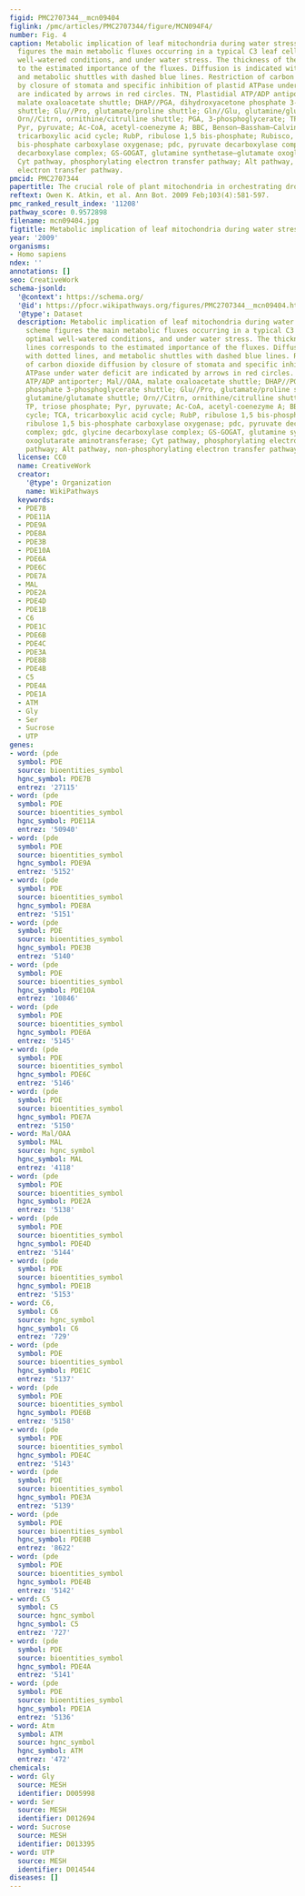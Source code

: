 ```yaml
---
figid: PMC2707344__mcn09404
figlink: /pmc/articles/PMC2707344/figure/MCN094F4/
number: Fig. 4
caption: Metabolic implication of leaf mitochondria during water stress. The scheme
  figures the main metabolic fluxes occurring in a typical C3 leaf cell in optimal
  well-watered conditions, and under water stress. The thickness of the lines corresponds
  to the estimated importance of the fluxes. Diffusion is indicated with dotted lines,
  and metabolic shuttles with dashed blue lines. Restriction of carbon dioxide diffusion
  by closure of stomata and specific inhibition of plastid ATPase under water deficit
  are indicated by arrows in red circles. TN, Plastidial ATP/ADP antiporter; Mal//OAA,
  malate oxaloacetate shuttle; DHAP//PGA, dihydroxyacetone phosphate 3-phosphoglycerate
  shuttle; Glu//Pro, glutamate/proline shuttle; Gln//Glu, glutamine/glutamate shuttle;
  Orn//Citrn, ornithine/citrulline shuttle; PGA, 3-phosphoglycerate; TP, triose phosphate;
  Pyr, pyruvate; Ac-CoA, acetyl-coenezyme A; BBC, Benson–Bassham–Calvin cycle; TCA,
  tricarboxylic acid cycle; RubP, ribulose 1,5 bis-phosphate; Rubisco, ribulose 1,5
  bis-phosphate carboxylase oxygenase; pdc, pyruvate decarboxylase complex; gdc, glycine
  decarboxylase complex; GS-GOGAT, glutamine synthetase–glutamate oxoglutarate aminotransferase;
  Cyt pathway, phosphorylating electron transfer pathway; Alt pathway, non-phosphorylating
  electron transfer pathway.
pmcid: PMC2707344
papertitle: The crucial role of plant mitochondria in orchestrating drought tolerance.
reftext: Owen K. Atkin, et al. Ann Bot. 2009 Feb;103(4):581-597.
pmc_ranked_result_index: '11208'
pathway_score: 0.9572898
filename: mcn09404.jpg
figtitle: Metabolic implication of leaf mitochondria during water stress
year: '2009'
organisms:
- Homo sapiens
ndex: ''
annotations: []
seo: CreativeWork
schema-jsonld:
  '@context': https://schema.org/
  '@id': https://pfocr.wikipathways.org/figures/PMC2707344__mcn09404.html
  '@type': Dataset
  description: Metabolic implication of leaf mitochondria during water stress. The
    scheme figures the main metabolic fluxes occurring in a typical C3 leaf cell in
    optimal well-watered conditions, and under water stress. The thickness of the
    lines corresponds to the estimated importance of the fluxes. Diffusion is indicated
    with dotted lines, and metabolic shuttles with dashed blue lines. Restriction
    of carbon dioxide diffusion by closure of stomata and specific inhibition of plastid
    ATPase under water deficit are indicated by arrows in red circles. TN, Plastidial
    ATP/ADP antiporter; Mal//OAA, malate oxaloacetate shuttle; DHAP//PGA, dihydroxyacetone
    phosphate 3-phosphoglycerate shuttle; Glu//Pro, glutamate/proline shuttle; Gln//Glu,
    glutamine/glutamate shuttle; Orn//Citrn, ornithine/citrulline shuttle; PGA, 3-phosphoglycerate;
    TP, triose phosphate; Pyr, pyruvate; Ac-CoA, acetyl-coenezyme A; BBC, Benson–Bassham–Calvin
    cycle; TCA, tricarboxylic acid cycle; RubP, ribulose 1,5 bis-phosphate; Rubisco,
    ribulose 1,5 bis-phosphate carboxylase oxygenase; pdc, pyruvate decarboxylase
    complex; gdc, glycine decarboxylase complex; GS-GOGAT, glutamine synthetase–glutamate
    oxoglutarate aminotransferase; Cyt pathway, phosphorylating electron transfer
    pathway; Alt pathway, non-phosphorylating electron transfer pathway.
  license: CC0
  name: CreativeWork
  creator:
    '@type': Organization
    name: WikiPathways
  keywords:
  - PDE7B
  - PDE11A
  - PDE9A
  - PDE8A
  - PDE3B
  - PDE10A
  - PDE6A
  - PDE6C
  - PDE7A
  - MAL
  - PDE2A
  - PDE4D
  - PDE1B
  - C6
  - PDE1C
  - PDE6B
  - PDE4C
  - PDE3A
  - PDE8B
  - PDE4B
  - C5
  - PDE4A
  - PDE1A
  - ATM
  - Gly
  - Ser
  - Sucrose
  - UTP
genes:
- word: (pde
  symbol: PDE
  source: bioentities_symbol
  hgnc_symbol: PDE7B
  entrez: '27115'
- word: (pde
  symbol: PDE
  source: bioentities_symbol
  hgnc_symbol: PDE11A
  entrez: '50940'
- word: (pde
  symbol: PDE
  source: bioentities_symbol
  hgnc_symbol: PDE9A
  entrez: '5152'
- word: (pde
  symbol: PDE
  source: bioentities_symbol
  hgnc_symbol: PDE8A
  entrez: '5151'
- word: (pde
  symbol: PDE
  source: bioentities_symbol
  hgnc_symbol: PDE3B
  entrez: '5140'
- word: (pde
  symbol: PDE
  source: bioentities_symbol
  hgnc_symbol: PDE10A
  entrez: '10846'
- word: (pde
  symbol: PDE
  source: bioentities_symbol
  hgnc_symbol: PDE6A
  entrez: '5145'
- word: (pde
  symbol: PDE
  source: bioentities_symbol
  hgnc_symbol: PDE6C
  entrez: '5146'
- word: (pde
  symbol: PDE
  source: bioentities_symbol
  hgnc_symbol: PDE7A
  entrez: '5150'
- word: Mal/OAA
  symbol: MAL
  source: hgnc_symbol
  hgnc_symbol: MAL
  entrez: '4118'
- word: (pde
  symbol: PDE
  source: bioentities_symbol
  hgnc_symbol: PDE2A
  entrez: '5138'
- word: (pde
  symbol: PDE
  source: bioentities_symbol
  hgnc_symbol: PDE4D
  entrez: '5144'
- word: (pde
  symbol: PDE
  source: bioentities_symbol
  hgnc_symbol: PDE1B
  entrez: '5153'
- word: C6,
  symbol: C6
  source: hgnc_symbol
  hgnc_symbol: C6
  entrez: '729'
- word: (pde
  symbol: PDE
  source: bioentities_symbol
  hgnc_symbol: PDE1C
  entrez: '5137'
- word: (pde
  symbol: PDE
  source: bioentities_symbol
  hgnc_symbol: PDE6B
  entrez: '5158'
- word: (pde
  symbol: PDE
  source: bioentities_symbol
  hgnc_symbol: PDE4C
  entrez: '5143'
- word: (pde
  symbol: PDE
  source: bioentities_symbol
  hgnc_symbol: PDE3A
  entrez: '5139'
- word: (pde
  symbol: PDE
  source: bioentities_symbol
  hgnc_symbol: PDE8B
  entrez: '8622'
- word: (pde
  symbol: PDE
  source: bioentities_symbol
  hgnc_symbol: PDE4B
  entrez: '5142'
- word: C5
  symbol: C5
  source: hgnc_symbol
  hgnc_symbol: C5
  entrez: '727'
- word: (pde
  symbol: PDE
  source: bioentities_symbol
  hgnc_symbol: PDE4A
  entrez: '5141'
- word: (pde
  symbol: PDE
  source: bioentities_symbol
  hgnc_symbol: PDE1A
  entrez: '5136'
- word: Atm
  symbol: ATM
  source: hgnc_symbol
  hgnc_symbol: ATM
  entrez: '472'
chemicals:
- word: Gly
  source: MESH
  identifier: D005998
- word: Ser
  source: MESH
  identifier: D012694
- word: Sucrose
  source: MESH
  identifier: D013395
- word: UTP
  source: MESH
  identifier: D014544
diseases: []
---
```

